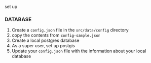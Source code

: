 set up

### DATABASE
1. Create a `config.json` file in the `src/data/config` directory
2. copy the contents from `config-sample.json`
3. Create a local postgres database
4. As a super user, set up postgis
5. Update your `config.json` file with the information about your local database

